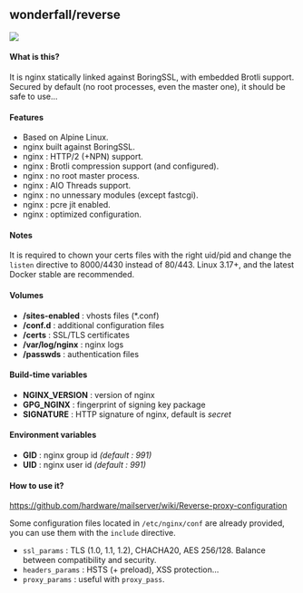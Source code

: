 ## wonderfall/reverse

![](https://upload.wikimedia.org/wikipedia/commons/thumb/c/c5/Nginx_logo.svg/115px-Nginx_logo.svg.png)

#### What is this?
It is nginx statically linked against BoringSSL, with embedded Brotli support. Secured by default (no root processes, even the master one), it should be safe to use...

#### Features
- Based on Alpine Linux.
- nginx built against BoringSSL.
- nginx : HTTP/2 (+NPN) support.
- nginx : Brotli compression support (and configured).
- nginx : no root master process.
- nginx : AIO Threads support.
- nginx : no unnessary modules (except fastcgi).
- nginx : pcre jit enabled.
- nginx : optimized configuration.

#### Notes
It is required to chown your certs files with the right uid/pid and change the `listen` directive to 8000/4430 instead of 80/443. Linux 3.17+, and the latest Docker stable are recommended.

#### Volumes
- **/sites-enabled** : vhosts files (*.conf)
- **/conf.d** : additional configuration files
- **/certs** : SSL/TLS certificates
- **/var/log/nginx** : nginx logs
- **/passwds** : authentication files

#### Build-time variables
- **NGINX_VERSION** : version of nginx
- **GPG_NGINX** : fingerprint of signing key package
- **SIGNATURE** : HTTP signature of nginx, default is *secret*

#### Environment variables
- **GID** : nginx group id *(default : 991)*
- **UID** : nginx user id *(default : 991)*

#### How to use it?
https://github.com/hardware/mailserver/wiki/Reverse-proxy-configuration

Some configuration files located in `/etc/nginx/conf` are already provided, you can use them with the `include` directive.

- `ssl_params` : TLS (1.0, 1.1, 1.2), CHACHA20, AES 256/128. Balance between compatibility and security.
- `headers_params` : HSTS (+ preload), XSS protection...
- `proxy_params` : useful with `proxy_pass`.
